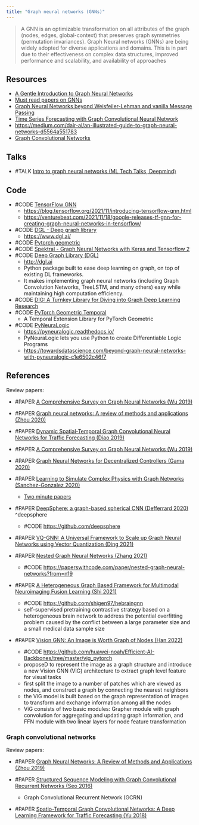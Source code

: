 ```yaml
---
title: "Graph neural networks (GNNs)"
---
```


> A GNN is an optimizable transformation on all attributes of the graph (nodes, edges, global-context) that preserves graph symmetries (permutation invariances). Graph Neural networks (GNNs) are being widely adopted for diverse applications and domains. This is in part due to their effectiveness on complex data structures, improved performance and scalability, and availability of approaches

## Resources
- [A Gentle Introduction to Graph Neural Networks](https://distill.pub/2021/gnn-intro/)
- [Must read papers on GNNs](https://github.com/thunlp/GNNPapers)
- [Graph Neural Networks beyond Weisfeiler-Lehman and vanilla Message Passing](https://towardsdatascience.com/graph-neural-networks-beyond-weisfeiler-lehman-and-vanilla-message-passing-bc8605fa59a)
- [Time Series Forecasting with Graph Convolutional Neural Network](https://towardsdatascience.com/time-series-forecasting-with-graph-convolutional-neural-network-7ffb3b70afcf)
- https://medium.com/dair-ai/an-illustrated-guide-to-graph-neural-networks-d5564a551783
- [Graph Convolutional Networks](http://tkipf.github.io/graph-convolutional-networks/)

## Talks
- #TALK [Intro to graph neural networks (ML Tech Talks, Deepmind)](https://www.youtube.com/watch?v=8owQBFAHw7E)

## Code
- #CODE [TensorFlow GNN](https://github.com/tensorflow/gnn)
	- https://blog.tensorflow.org/2021/11/introducing-tensorflow-gnn.html
	- https://venturebeat.com/2021/11/18/google-releases-tf-gnn-for-creating-graph-neural-networks-in-tensorflow/
- #CODE [DGL - Deep graph library](https://github.com/dmlc/dgl)
	- https://www.dgl.ai/
- #CODE [Pytorch geometric](https://github.com/rusty1s/pytorch_geometric)
- #CODE [Spektral - Graph Neural Networks with Keras and Tensorflow 2](https://github.com/danielegrattarola/spektral)
- #CODE [Deep Graph Library (DGL)](https://github.com/dmlc/dgl) 
	- http://dgl.ai
	- Python package built to ease deep learning on graph, on top of existing DL frameworks. 
	- It makes implementing graph neural networks (including Graph Convolution Networks, TreeLSTM, and many others) easy while maintaining high computation efficiency.
- #CODE [DIG: A Turnkey Library for Diving into Graph Deep Learning Research](https://github.com/divelab/DIG)
- #CODE [PyTorch Geometric Temporal](https://github.com/benedekrozemberczki/pytorch_geometric_temporal)
	- A Temporal Extension Library for PyTorch Geometric
- #CODE [PyNeuraLogic](https://github.com/LukasZahradnik/PyNeuraLogic)
	- https://pyneuralogic.readthedocs.io/
	- PyNeuraLogic lets you use Python to create Differentiable Logic Programs
	- https://towardsdatascience.com/beyond-graph-neural-networks-with-pyneuralogic-c1e6502c46f7

## References
Review papers:
- #PAPER [A Comprehensive Survey on Graph Neural Networks (Wu 2019)](https://arxiv.org/pdf/1901.00596)
- #PAPER [Graph neural networks: A review of methods and applications (Zhou 2020)](https://www.sciencedirect.com/science/article/pii/S2666651021000012)

- #PAPER [Dynamic Spatial-Temporal Graph Convolutional Neural Networks for Traffic Forecasting (Diao 2019)](https://www.aaai.org/ojs/index.php/AAAI/article/view/3877)
- #PAPER [A Comprehensive Survey on Graph Neural Networks (Wu 2019)](https://arxiv.org/abs/1901.00596)
- #PAPER [Graph Neural Networks for Decentralized Controllers (Gama 2020)](https://arxiv.org/abs/2003.10280 )
- #PAPER [Learning to Simulate Complex Physics with Graph Networks (Sanchez-Gonzalez 2020)](https://arxiv.org/abs/2002.09405)
	- [Two minute papers](https://www.youtube.com/watch?v=2Bw5f4vYL98)
- #PAPER [DeepSphere: a graph-based spherical CNN (Defferrard 2020)](https://arxiv.org/abs/2012.15000) ^deepsphere
	- #CODE https://github.com/deepsphere
- #PAPER [VQ-GNN: A Universal Framework to Scale up Graph Neural Networks using Vector Quantization (Ding 2021)](https://arxiv.org/abs/2110.14363)
- #PAPER [Nested Graph Neural Networks (Zhang 2021)](https://arxiv.org/abs/2110.13197)
	- #CODE https://paperswithcode.com/paper/nested-graph-neural-networks?from=n19
- #PAPER [A Heterogeneous Graph Based Framework for Multimodal Neuroimaging Fusion Learning (Shi 2021)](https://arxiv.org/abs/2110.08465)
	- #CODE https://github.com/shigen97/hebraingnn
	- self-supervised pretraining contrastive strategy based on a heterogeneous brain network to address the potential overfitting problem caused by the conflict between a large parameter size and a small medical data sample size
- #PAPER [Vision GNN: An Image is Worth Graph of Nodes (Han 2022)](https://arxiv.org/pdf/2206.00272v2)
	- #CODE https://github.com/huawei-noah/Efficient-AI-Backbones/tree/master/vig_pytorch
	- proposeD to represent the image as a graph structure and introduce a new Vision GNN (ViG) architecture to extract graph level feature for visual tasks
	- first split the image to a number of patches which are viewed as nodes, and construct a graph by connecting the nearest neighbors
	- the ViG model is built based on the graph representation of images to transform and exchange information among all the nodes
	- ViG consists of two basic modules: Grapher module with graph convolution for aggregating and updating graph information, and FFN module with two linear layers for node feature transformation

### Graph convolutional networks
Review papers:
- #PAPER [Graph Neural Networks: A Review of Methods and Applications (Zhou 2019)](https://arxiv.org/abs/1812.08434)

- #PAPER [Structured Sequence Modeling with Graph Convolutional Recurrent Networks (Seo 2016)](https://arxiv.org/abs/1612.07659)
	- Graph Convolutional Recurrent Network (GCRN)
- #PAPER [Spatio-Temporal Graph Convolutional Networks: A Deep Learning Framework for Traffic Forecasting (Yu 2018)](https://arxiv.org/abs/1709.04875 )
